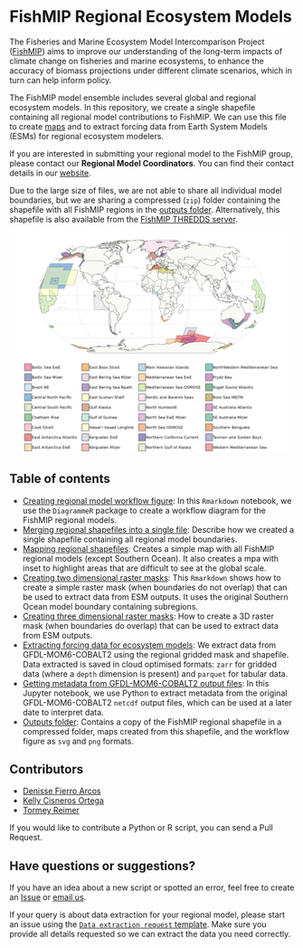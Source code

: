 # FishMIP Regional Ecosystem Models
The Fisheries and Marine Ecosystem Model Intercomparison Project ([FishMIP](https://fish-mip.github.io/)) aims to improve our understanding of the long-term impacts of climate change on fisheries and marine ecosystems, to enhance the accuracy of biomass projections under different climate scenarios, which in turn can help inform policy.  
  
The FishMIP model ensemble includes several global and regional ecosystem models. In this repository, we create a single shapefile containing all regional model contributions to FishMIP. We can use this file to create [maps](Outputs/FishMIP_regional_models.pdf) and to extract forcing data from Earth System Models (ESMs) for regional ecosystem modelers.  
  
If you are interested in submitting your regional model to the FishMIP group, please contact our **Regional Model Coordinators**. You can find their contact details in our [website](https://fish-mip.github.io/).  
  
Due to the large size of files, we are not able to share all individual model boundaries, but we are sharing a compressed (`zip`) folder containing the shapefile with all FishMIP regions in the [outputs folder](Outputs/FishMIP_regional_models.zip). Alternatively, this shapefile is also available from the [FishMIP THREDDS server](http://portal.sf.utas.edu.au/thredds/catalog/gem/fishmip/FishMIP_regions/catalog.html).  
  
![Map of FishMIP regional models](outputs/FishMIP_regional_models.png)

## Table of contents
- [Creating regional model workflow figure](scripts/00_Regional_model_workflow.md): In this `Rmarkdown` notebook, we use the `DiagrammeR` package to create a workflow diagram for the FishMIP regional models.
- [Merging regional shapefiles into a single file](scripts/01_Merging_Regional_Shapefiles.md): Describe how we created a single shapefile containing all regional model boundaries.  
- [Mapping regional shapefiles](scripts/02_Mapping_Regional_Models.md): Creates a simple map with all FishMIP regional models (except Southern Ocean). It also creates a mpa with inset to highlight areas that are difficult to see at the global scale.  
- [Creating two dimensional raster masks](scripts/03a_Regional_Models_2DMasks.md): This `Rmarkdown` shows how to create a simple raster mask (when boundaries do not overlap) that can be used to extract data from ESM outputs. It uses the original Southern Ocean model boundary containing subregions.     
- [Creating three dimensional raster masks](scripts/03b_Regional_Models_3DMasks.md): How to create a 3D raster mask (when boundaries do overlap) that can be used to extract data from ESM outputs.  
- [Extracting forcing data for ecosystem models](scripts/04_regional_data_extractions.ipynb): We extract data from GFDL-MOM6-COBALT2 using the regional gridded mask and shapefile. Data extracted is saved in cloud optimised formats: `zarr` for gridded data (where a `depth` dimension is present) and `parquet` for tabular data.  
- [Getting metadata from GFDL-MOM6-COBALT2 output files](scripts/05_compiling_GFDL_metadata.ipynb): In this Jupyter notebook, we use Python to extract metadata from the original GFDL-MOM6-COBALT2 `netcdf` output files, which can be used at a later date to interpret data.
- [Outputs folder](outputs/): Contains a copy of the FishMIP regional shapefile in a compressed folder, maps created from this shapefile, and the workflow figure as `svg` and `png` formats.  

## Contributors
- [Denisse Fierro Arcos](https://github.com/lidefi87)  
- [Kelly Cisneros Ortega](https://github.com/kortegac)  
- [Tormey Reimer](https://github.com/stormeyseas)  

If you would like to contribute a Python or R script, you can send a Pull Request.  

## Have questions or suggestions?
If you have an idea about a new script or spotted an error, feel free to create an [Issue](https://github.com/Fish-MIP/FishMIP_regions/issues) or [email us](mailto:fishmip.coordinators@gmail.com).  
  
If your query is about data extraction for your regional model, please start an issue using the [`Data extraction request` template](https://github.com/Fish-MIP/FishMIP_regions/issues/new?assignees=lidefi87&labels=&projects=&template=data-extraction-request.md&title=Data+extraction+request). Make sure you provide all details requested so we can extract the data you need correctly.  
